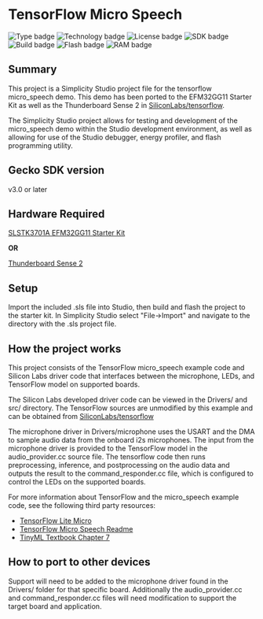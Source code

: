 # TensorFlow Micro Speech
![Type badge](https://img.shields.io/badge/dynamic/json?url=https://raw.githubusercontent.com/SiliconLabs/application_examples_ci/master/platform_applications/platform_tensorflow_micro_speech_common.json&label=Type&query=type&color=green)
![Technology badge](https://img.shields.io/badge/dynamic/json?url=https://raw.githubusercontent.com/SiliconLabs/application_examples_ci/master/platform_applications/platform_tensorflow_micro_speech_common.json&label=Technology&query=technology&color=green)
![License badge](https://img.shields.io/badge/dynamic/json?url=https://raw.githubusercontent.com/SiliconLabs/application_examples_ci/master/platform_applications/platform_tensorflow_micro_speech_common.json&label=License&query=license&color=green)
![SDK badge](https://img.shields.io/badge/dynamic/json?url=https://raw.githubusercontent.com/SiliconLabs/application_examples_ci/master/platform_applications/platform_tensorflow_micro_speech_common.json&label=SDK&query=sdk&color=green)
![Build badge](https://img.shields.io/endpoint?url=https://raw.githubusercontent.com/SiliconLabs/application_examples_ci/master/platform_applications/platform_tensorflow_micro_speech_build_status.json)
![Flash badge](https://img.shields.io/badge/dynamic/json?url=https://raw.githubusercontent.com/SiliconLabs/application_examples_ci/master/platform_applications/platform_tensorflow_micro_speech_common.json&label=Flash&query=flash&color=blue)
![RAM badge](https://img.shields.io/badge/dynamic/json?url=https://raw.githubusercontent.com/SiliconLabs/application_examples_ci/master/platform_applications/platform_tensorflow_micro_speech_common.json&label=RAM&query=ram&color=blue)

## Summary

This project is a Simplicity Studio project file for the tensorflow micro_speech demo. This demo has been ported to the EFM32GG11 Starter Kit as well as the Thunderboard Sense 2 in [SiliconLabs/tensorflow](https://github.com/SiliconLabs/tensorflow/tree/silabs_stk3701a_port).

The Simplicity Studio project allows for testing and development of the micro_speech demo within the Studio development environment, as well as allowing for use of the Studio debugger, energy profiler, and flash programming utility.

## Gecko SDK version

v3.0 or later

## Hardware Required

[SLSTK3701A EFM32GG11 Starter Kit](https://www.silabs.com/development-tools/mcu/32-bit/efm32gg11-starter-kit)

**OR**

[Thunderboard Sense 2](https://www.silabs.com/development-tools/thunderboard/thunderboard-sense-two-kit)

## Setup

Import the included .sls file into Studio, then build and flash the project to the starter kit.
In Simplicity Studio select "File->Import" and navigate to the directory with the .sls project file.


## How the project works

This project consists of the TensorFlow micro_speech example code and Silicon Labs driver code that interfaces between the microphone, LEDs, and TensorFlow model on supported boards.

The Silicon Labs developed driver code can be viewed in the Drivers/ and src/ directory. The TensorFlow sources are unmodified by this example and can be obtained from [SiliconLabs/tensorflow](https://github.com/SiliconLabs/tensorflow/tree/silabs_stk3701a_port)

The microphone driver in Drivers/microphone uses the USART and the DMA to sample audio data from the onboard i2s microphones. The input from the microphone driver is provided to the TensorFlow model in the audio_provider.cc source file. The tensorflow code then runs preprocessing, inference, and postprocessing on the audio data and outputs the result to the command_responder.cc file, which is configured to control the LEDs on the supported boards.

For more information about TensorFlow and the micro_speech example code, see the following third party resources:
* [TensorFlow Lite Micro](https://www.tensorflow.org/lite/microcontrollers)
* [TensorFlow Micro Speech Readme](https://github.com/SiliconLabs/tensorflow/tree/silabs_stk3701a_port/tensorflow/lite/micro/examples/micro_speech)
* [TinyML Textbook Chapter 7](https://www.oreilly.com/library/view/tinyml/9781492052036/ch07.html)

## How to port to other devices

Support will need to be added to the microphone driver found in the Drivers/ folder for that specific board. Additionally the audio_provider.cc and command_responder.cc files will need modification to support the target board and application.

